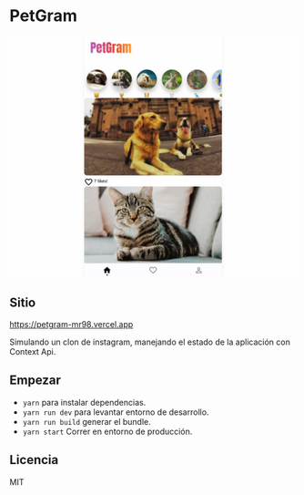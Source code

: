 # PetGram

![Captura de la App](./.readme-static/screen.png)


## Sitio

https://petgram-mr98.vercel.app

Simulando un clon de instagram, manejando el estado de la aplicación con Context Api.

## Empezar 

* `yarn` para instalar dependencias.
* `yarn run dev` para levantar entorno de desarrollo.
* `yarn run build` generar el bundle.
* `yarn start` Correr en entorno de producción.

## Licencia

MIT

